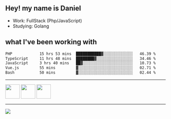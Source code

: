 ## Hey! my name is Daniel

- Work: FullStack (Php/JavaScript)
- Studying: Golang

## what I've been working with
<!--START_SECTION:waka-->

```txt
PHP            15 hrs 53 mins  ███████████▓░░░░░░░░░░░░░   46.39 %
TypeScript     11 hrs 48 mins  ████████▓░░░░░░░░░░░░░░░░   34.46 %
JavaScript     3 hrs 40 mins   ██▓░░░░░░░░░░░░░░░░░░░░░░   10.73 %
Vue.js         55 mins         ▓░░░░░░░░░░░░░░░░░░░░░░░░   02.71 %
Bash           50 mins         ▓░░░░░░░░░░░░░░░░░░░░░░░░   02.44 %
```

<!--END_SECTION:waka-->
    

<hr>
<div>
    <img height="45" src="https://img.icons8.com/color/48/000000/nodejs.png"/>
    <img height="45" src="https://www.vectorlogo.zone/logos/golang/golang-ar21.svg">
    <img height="45" src="https://www.vectorlogo.zone/logos/nestjs/nestjs-icon.svg">
</div>
<hr>
<div>
    <a href="https://www.linkedin.com/in/daniel-lucas-bb7b82193/" target="_blank">
        <img src="https://img.shields.io/badge/LinkedIn-0077B5?style=for-the-badge&logo=linkedin&logoColor=white">
    </a>
</div>
